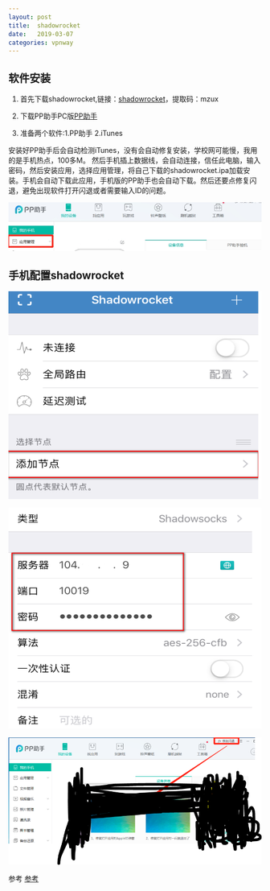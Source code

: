 ```yaml
---
layout: post
title:  shadowrocket
date:   2019-03-07
categories: vpnway
---
```


<!-- MarkdownTOC -->




## 软件安装

1. 首先下载shadowrocket,链接：[shadowrocket][1]，提取码：mzux

2. 下载PP助手PC版[PP助手][2]

3. 准备两个软件:1.PP助手  2.iTunes

安装好PP助手后会自动检测iTunes，没有会自动修复安装，学校网可能慢，我用的是手机热点，100多M。
然后手机插上数据线，会自动连接，信任此电脑，输入密码，然后安装应用，选择应用管理，将自己下载的shadowrocket.ipa加载安装。手机会自动下载此应用，手机版的PP助手也会自动下载。然后还要点修复闪退，避免出现软件打开闪退或者需要输入ID的问题。

![PP助手连接手机](https://github.com/zhu13818202655/zhu13818202655.github.io/raw/master/img/PP%E5%8A%A9%E6%89%8B%E8%BF%9E%E6%8E%A5%E6%89%8B%E6%9C%BA.PNG)

## 手机配置shadowrocket

![手机配置shadowrocket](https://github.com/zhu13818202655/zhu13818202655.github.io/raw/master/img/%E6%89%8B%E6%9C%BA%E9%85%8D%E7%BD%AEshadowrocket.PNG)

![配置](https://github.com/zhu13818202655/zhu13818202655.github.io/raw/master/img/%E9%85%8D%E7%BD%AE2.PNG)

![修复闪退](https://github.com/zhu13818202655/zhu13818202655.github.io/raw/master/img/%E4%BF%AE%E5%A4%8D%E9%97%AA%E9%80%80.PNG)

参考 [参考][3]


  [1]: https://pan.baidu.com/s/1DdKm1gmz8QnNNDNodlwhCw
  [2]: http://pro.25pp.com/
  [3]: https://blog.csdn.net/wuaidy/article/details/84993765


